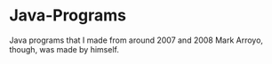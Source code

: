 # Java-Programs
Java programs that I made from around 2007 and 2008
Mark Arroyo, though, was made by himself.
